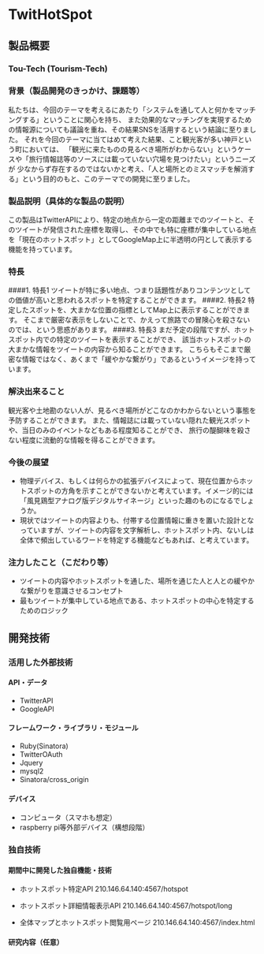 # TwitHotSpot

## 製品概要
### Tou-Tech (Tourism-Tech)

### 背景（製品開発のきっかけ、課題等）
私たちは、今回のテーマを考えるにあたり「システムを通して人と何かをマッチングする」ということに関心を持ち、
また効果的なマッチングを実現するための情報源についても議論を重ね、その結果SNSを活用するという結論に至りました。
それを今回のテーマに当てはめて考えた結果、こと観光客が多い神戸という町においては、
「観光に来たものの見るべき場所がわからない」というケースや「旅行情報誌等のソースには載っていない穴場を見つけたい」というニーズが
少なからず存在するのではないかと考え、「人と場所とのミスマッチを解消する」という目的のもと、このテーマでの開発に至りました。

### 製品説明（具体的な製品の説明）
この製品はTwitterAPIにより、特定の地点から一定の距離までのツイートと、そのツイートが発信された座標を取得し、その中でも特に座標が集中している地点を「現在のホットスポット」としてGoogleMap上に半透明の円として表示する機能を持っています。

### 特長
####1. 特長1
ツイートが特に多い地点、つまり話題性がありコンテンツとしての価値が高いと思われるスポットを特定することができます。
####2. 特長2
特定したスポットを、大まかな位置の指標としてMap上に表示することができます。
そこまで厳密な表示をしないことで、かえって旅路での冒険心を殺さないのでは、という思惑があります。
####3. 特長3
まだ予定の段階ですが、ホットスポット内での特定のツイートを表示することができ、
該当ホットスポットの大まかな情報をツイートの内容から知ることができます。
こちらもそこまで厳密な情報ではなく、あくまで「緩やかな繋がり」であるというイメージを持っています。

### 解決出来ること
観光客や土地勘のない人が、見るべき場所がどこなのかわからないという事態を予防することができます。
また、情報誌には載っていない隠れた観光スポットや、当日のみのイベントなどもある程度知ることができ、
旅行の醍醐味を殺さない程度に流動的な情報を得ることができます。

### 今後の展望
* 物理デバイス、もしくは何らかの拡張デバイスによって、現在位置からホットスポットの方角を示すことができないかと考えています。イメージ的には「風見鶏型アナログ版デジタルサイネージ」といった趣のものになるでしょうか。
* 現状ではツイートの内容よりも、付帯する位置情報に重きを置いた設計となっていますが、ツイートの内容を文字解析し、ホットスポット内、ないしは全体で頻出しているワードを特定する機能などもあれば、と考えています。

### 注力したこと（こだわり等）
* ツイートの内容やホットスポットを通した、場所を通じた人と人との緩やかな繋がりを意識させるコンセプト
* 最もツイートが集中している地点である、ホットスポットの中心を特定するためのロジック

## 開発技術
### 活用した外部技術
#### API・データ
* TwitterAPI
* GoogleAPI

#### フレームワーク・ライブラリ・モジュール
* Ruby(Sinatora)
* TwitterOAuth
* Jquery
* mysql2
* Sinatora/cross_origin

#### デバイス
* コンピュータ（スマホも想定）
* raspberry pi等外部デバイス（構想段階）

### 独自技術
#### 期間中に開発した独自機能・技術
* ホットスポット特定API
210.146.64.140:4567/hotspot

* ホットスポット詳細情報表示API
210.146.64.140:4567/hotspot/long

* 全体マップとホットスポット閲覧用ページ
210.146.64.140:4567/index.html


#### 研究内容（任意）

